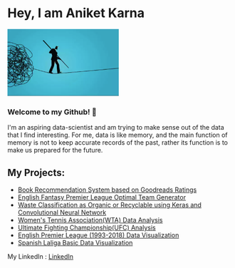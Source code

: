 # Hey, I am Aniket Karna
<img src="https://github.com/CrypticNumbers8/Data-Structures-and-Algorithms/blob/master/1.PNG" width="250" height="150">


### Welcome to my Github! 👋

I'm an aspiring data-scientist and am trying to make sense out of the data that I find interesting. For me, data is like memory, and the main function of memory is not to keep accurate records of the past, rather its function is to make us prepared for the future.

## My Projects:
* [Book Recommendation System based on Goodreads Ratings](https://github.com/CrypticNumbers8/Goodreads-Project)
* [English Fantasy Premier League Optimal Team Generator](https://github.com/CrypticNumbers8/Fantasy-Premier-League-XI)
* [Waste Classification as Organic or Recyclable using Keras and Convolutional Neural Network](https://github.com/CrypticNumbers8/Waste-Classification-using-Keras-and-CNN)
* [Women's Tennis Association(WTA) Data Analysis](https://github.com/CrypticNumbers8/WTA-Data-Analysis)
* [Ultimate Fighting Championship(UFC) Analysis](https://github.com/CrypticNumbers8/UFC-Analysis)
* [English Premier League (1993-2018) Data Visualization](https://github.com/CrypticNumbers8/EPL-1993-2018)
* [Spanish Laliga Basic Data Visualization](https://github.com/CrypticNumbers8/Laliga-Clubs-Analysis)

My LinkedIn : [LinkedIn](https://www.linkedin.com/in/aniket-karna/)
